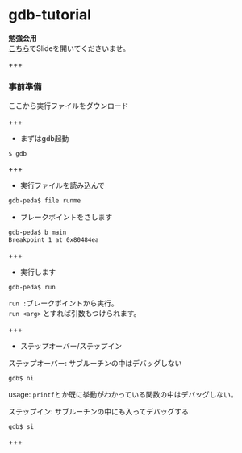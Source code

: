 # gdb-tutorial

**勉強会用**  
[こちら](https://gitpitch.com/halkichi0308/gdb-tutorial)でSlideを開いてくださいませ。

+++
### 事前準備 ###
ここから実行ファイルをダウンロード

+++
* まずはgdb起動
```
$ gdb
```

+++
* 実行ファイルを読み込んで
``` sh
gdb-peda$ file runme
```

* ブレークポイントをさします
``` sh
gdb-peda$ b main
Breakpoint 1 at 0x80484ea
```
+++
* 実行します
```
gdb-peda$ run
```
`run :`ブレークポイントから実行。  
`run <arg>` とすれば引数もつけられます。  

+++
* ステップオーバー/ステップイン  

ステップオーバー: サブルーチンの中はデバッグしない
```
gdb$ ni
```
usage: `printf`とか既に挙動がわかっている関数の中はデバッグしない。


ステップイン: サブルーチンの中にも入ってデバッグする  
```
gdb$ si
```
+++
